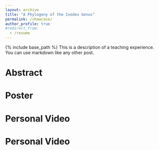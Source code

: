 ```yaml
---
layout: archive
title: "A Phylogeny of the Ixodes Genus"
permalink: /showcase/
author_profile: true
#redirect_from:
  - /resume
---
```


{% include base_path %}
This is a description of a teaching experience. You can use markdown like any other post.

Abstract
======

Poster
======

Personal Video
======

Personal Video
======
